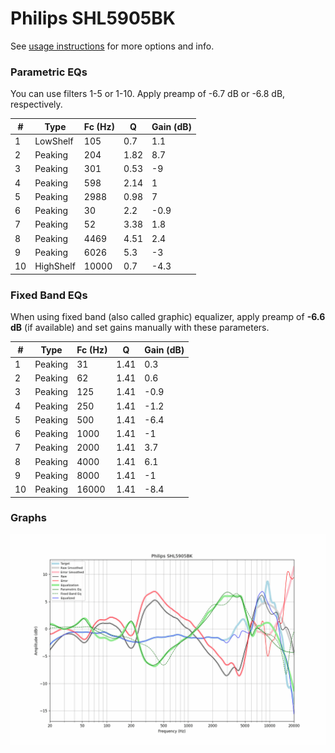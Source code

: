 # Philips SHL5905BK
See [usage instructions](https://github.com/jaakkopasanen/AutoEq#usage) for more options and info.

### Parametric EQs
You can use filters 1-5 or 1-10. Apply preamp of -6.7 dB or -6.8 dB, respectively.

|   # | Type      |   Fc (Hz) |    Q |   Gain (dB) |
|-----|-----------|-----------|------|-------------|
|   1 | LowShelf  |       105 | 0.7  |         1.1 |
|   2 | Peaking   |       204 | 1.82 |         8.7 |
|   3 | Peaking   |       301 | 0.53 |        -9   |
|   4 | Peaking   |       598 | 2.14 |         1   |
|   5 | Peaking   |      2988 | 0.98 |         7   |
|   6 | Peaking   |        30 | 2.2  |        -0.9 |
|   7 | Peaking   |        52 | 3.38 |         1.8 |
|   8 | Peaking   |      4469 | 4.51 |         2.4 |
|   9 | Peaking   |      6026 | 5.3  |        -3   |
|  10 | HighShelf |     10000 | 0.7  |        -4.3 |

### Fixed Band EQs
When using fixed band (also called graphic) equalizer, apply preamp of **-6.6 dB** (if available) and set gains manually with these parameters.

|   # | Type    |   Fc (Hz) |    Q |   Gain (dB) |
|-----|---------|-----------|------|-------------|
|   1 | Peaking |        31 | 1.41 |         0.3 |
|   2 | Peaking |        62 | 1.41 |         0.6 |
|   3 | Peaking |       125 | 1.41 |        -0.9 |
|   4 | Peaking |       250 | 1.41 |        -1.2 |
|   5 | Peaking |       500 | 1.41 |        -6.4 |
|   6 | Peaking |      1000 | 1.41 |        -1   |
|   7 | Peaking |      2000 | 1.41 |         3.7 |
|   8 | Peaking |      4000 | 1.41 |         6.1 |
|   9 | Peaking |      8000 | 1.41 |        -1   |
|  10 | Peaking |     16000 | 1.41 |        -8.4 |

### Graphs
![](./Philips%20SHL5905BK.png)
